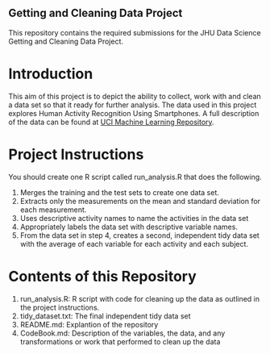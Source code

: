 ## Getting and Cleaning Data Project

This repository contains the required submissions for the JHU Data Science Getting and Cleaning Data Project.

# Introduction

This aim of this project is to depict the ability to collect, work with and clean a data set so that it ready for further analysis.
The data used in this project explores Human Activity Recognition Using Smartphones. 
A full description of the data can be found at
[UCI Machine Learning Repository](http://archive.ics.uci.edu/ml/datasets/Human+Activity+Recognition+Using+Smartphones).

# Project Instructions

You should create one R script called run_analysis.R that does the following.

1. Merges the training and the test sets to create one data set.
2. Extracts only the measurements on the mean and standard deviation for each measurement.
3. Uses descriptive activity names to name the activities in the data set
4. Appropriately labels the data set with descriptive variable names.
5. From the data set in step 4, creates a second, independent tidy data set with the average of each variable for each activity and each subject.

# Contents of this Repository

1. run_analysis.R: R script with code for cleaning up the data as outlined in the project instructions.
2. tidy_dataset.txt: The final independent tidy data set
3. README.md: Explantion of the repository
4. CodeBook.md: Description of the variables, the data, and any transformations or work that performed to clean up the data 